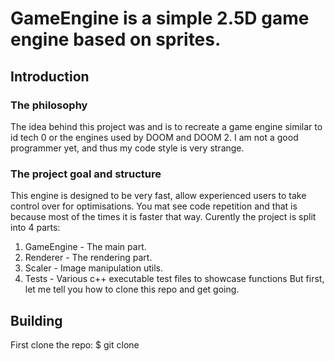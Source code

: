 # GameEngine is a simple 2.5D game engine based on sprites.
## Introduction
### The philosophy
The idea behind this project was and is to recreate a game engine similar to id tech 0 or the engines used by DOOM and DOOM 2. I am not a good programmer yet, and thus my code style is very strange.
### The project goal and structure
This engine is designed to be very fast, allow experienced users to take control over for optimisations. You mat see code repetition and that is because most of the times it is faster that way.
Curently the project is split into 4 parts:
1. GameEngine - The main part.
2. Renderer - The rendering part.
3. Scaler - Image manipulation utils.
4. Tests - Various c++ executable test files to showcase functions
But first, let me tell you how to clone this repo and get going.
## Building
First clone the repo:
$ git clone 
